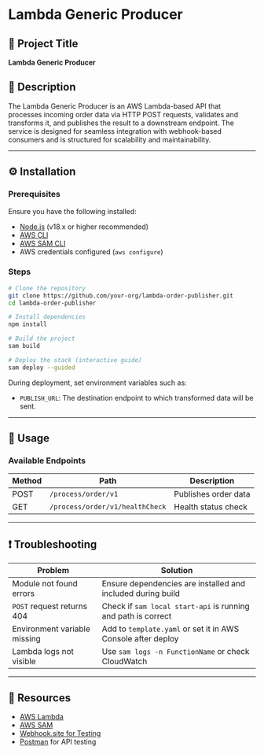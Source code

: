 
# Lambda Generic Producer

## 📌 Project Title
**Lambda Generic Producer**

## 🧾 Description

The Lambda Generic Producer is an AWS Lambda-based API that processes incoming order data via HTTP POST requests, validates and transforms it, and publishes the result to a downstream endpoint. The service is designed for seamless integration with webhook-based consumers and is structured for scalability and maintainability.

---

## ⚙️ Installation

### Prerequisites

Ensure you have the following installed:

- [Node.js](https://nodejs.org/) (v18.x or higher recommended)
- [AWS CLI](https://docs.aws.amazon.com/cli/latest/userguide/install-cliv2.html)
- [AWS SAM CLI](https://docs.aws.amazon.com/serverless-application-model/latest/developerguide/install-sam-cli.html)
- AWS credentials configured (`aws configure`)

### Steps

```bash
# Clone the repository
git clone https://github.com/your-org/lambda-order-publisher.git
cd lambda-order-publisher

# Install dependencies
npm install

# Build the project
sam build

# Deploy the stack (interactive guide)
sam deploy --guided
```

During deployment, set environment variables such as:

- `PUBLISH_URL`: The destination endpoint to which transformed data will be sent.

---

## 🚀 Usage

### Available Endpoints

| Method | Path                           | Description              |
|--------|--------------------------------|--------------------------|
| POST   | `/process/order/v1`            | Publishes order data     |
| GET    | `/process/order/v1/healthCheck`| Health status check      |

---

## ❗ Troubleshooting

| Problem                                  | Solution                                                        |
|------------------------------------------|------------------------------------------------------------------|
| Module not found errors                  | Ensure dependencies are installed and included during build      |
| `POST` request returns 404               | Check if `sam local start-api` is running and path is correct    |
| Environment variable missing             | Add to `template.yaml` or set it in AWS Console after deploy     |
| Lambda logs not visible                  | Use `sam logs -n FunctionName` or check CloudWatch               |

---

## 🔗 Resources

- [AWS Lambda](https://docs.aws.amazon.com/lambda/)
- [AWS SAM](https://docs.aws.amazon.com/serverless-application-model/)
- [Webhook.site for Testing](https://webhook.site/)
- [Postman](https://www.postman.com/) for API testing

